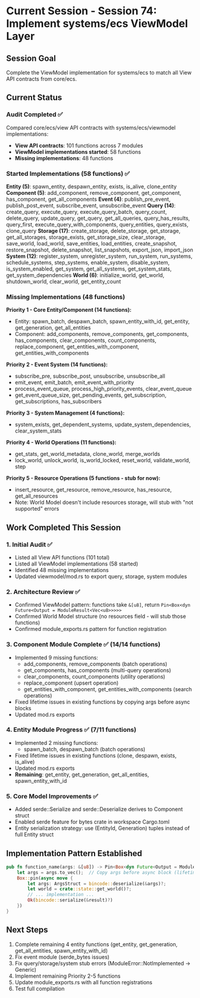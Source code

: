 # Current Session - Session 74: Implement systems/ecs ViewModel Layer

## Session Goal
Complete the ViewModel implementation for systems/ecs to match all View API contracts from core/ecs.

## Current Status

### Audit Completed ✅
Compared core/ecs/view API contracts with systems/ecs/viewmodel implementations:
- **View API contracts**: 101 functions across 7 modules
- **ViewModel implementations started**: 58 functions
- **Missing implementations**: 48 functions

### Started Implementations (58 functions) ✅
**Entity (5)**: spawn_entity, despawn_entity, exists, is_alive, clone_entity
**Component (5)**: add_component, remove_component, get_component, has_component, get_all_components
**Event (4)**: publish_pre_event, publish_post_event, subscribe_event, unsubscribe_event
**Query (14)**: create_query, execute_query, execute_query_batch, query_count, delete_query, update_query, get_query, get_all_queries, query_has_results, query_first, execute_query_with_components, query_entities, query_exists, clone_query
**Storage (17)**: create_storage, delete_storage, get_storage, get_all_storages, storage_exists, get_storage_size, clear_storage, save_world, load_world, save_entities, load_entities, create_snapshot, restore_snapshot, delete_snapshot, list_snapshots, export_json, import_json
**System (12)**: register_system, unregister_system, run_system, run_systems, schedule_systems, step_systems, enable_system, disable_system, is_system_enabled, get_system, get_all_systems, get_system_stats, get_system_dependencies
**World (6)**: initialize_world, get_world, shutdown_world, clear_world, get_entity_count

### Missing Implementations (48 functions)

**Priority 1 - Core Entity/Component (14 functions):**
- Entity: spawn_batch, despawn_batch, spawn_entity_with_id, get_entity, get_generation, get_all_entities
- Component: add_components, remove_components, get_components, has_components, clear_components, count_components, replace_component, get_entities_with_component, get_entities_with_components

**Priority 2 - Event System (14 functions):**
- subscribe_pre, subscribe_post, unsubscribe, unsubscribe_all
- emit_event, emit_batch, emit_event_with_priority
- process_event_queue, process_high_priority_events, clear_event_queue
- get_event_queue_size, get_pending_events, get_subscription, get_subscriptions, has_subscribers

**Priority 3 - System Management (4 functions):**
- system_exists, get_dependent_systems, update_system_dependencies, clear_system_stats

**Priority 4 - World Operations (11 functions):**
- get_stats, get_world_metadata, clone_world, merge_worlds
- lock_world, unlock_world, is_world_locked, reset_world, validate_world, step

**Priority 5 - Resource Operations (5 functions - stub for now):**
- insert_resource, get_resource, remove_resource, has_resource, get_all_resources
- Note: World Model doesn't include resources storage, will stub with "not supported" errors

## Work Completed This Session

### 1. Initial Audit ✅
- Listed all View API functions (101 total)
- Listed all ViewModel implementations (58 started)
- Identified 48 missing implementations
- Updated viewmodel/mod.rs to export query, storage, system modules

### 2. Architecture Review ✅
- Confirmed ViewModel pattern: functions take `&[u8]`, return `Pin<Box<dyn Future<Output = ModuleResult<Vec<u8>>>>>`
- Confirmed World Model structure (no resources field - will stub those functions)
- Confirmed module_exports.rs pattern for function registration

### 3. Component Module Complete ✅ (14/14 functions)
- Implemented 9 missing functions:
  - add_components, remove_components (batch operations)
  - get_components, has_components (multi-query operations)
  - clear_components, count_components (utility operations)
  - replace_component (upsert operation)
  - get_entities_with_component, get_entities_with_components (search operations)
- Fixed lifetime issues in existing functions by copying args before async blocks
- Updated mod.rs exports

### 4. Entity Module Progress ✅ (7/11 functions)
- Implemented 2 missing functions:
  - spawn_batch, despawn_batch (batch operations)
- Fixed lifetime issues in existing functions (clone, despawn, exists, is_alive)
- Updated mod.rs exports
- **Remaining**: get_entity, get_generation, get_all_entities, spawn_entity_with_id

### 5. Core Model Improvements ✅
- Added serde::Serialize and serde::Deserialize derives to Component struct
- Enabled serde feature for bytes crate in workspace Cargo.toml
- Entity serialization strategy: use (EntityId, Generation) tuples instead of full Entity struct

## Implementation Pattern Established
```rust
pub fn function_name(args: &[u8]) -> Pin<Box<dyn Future<Output = ModuleResult<Vec<u8>>> + Send>> {
    let args = args.to_vec();  // Copy args before async block (lifetime fix)
    Box::pin(async move {
        let args: ArgsStruct = bincode::deserialize(&args)?;
        let world = crate::state::get_world()?;
        // ... implementation ...
        Ok(bincode::serialize(&result)?)
    })
}
```

## Next Steps
1. Complete remaining 4 entity functions (get_entity, get_generation, get_all_entities, spawn_entity_with_id)
2. Fix event module (serde_bytes issues)
3. Fix query/storage/system stub errors (ModuleError::NotImplemented → Generic)
4. Implement remaining Priority 2-5 functions
5. Update module_exports.rs with all function registrations
6. Test full compilation
